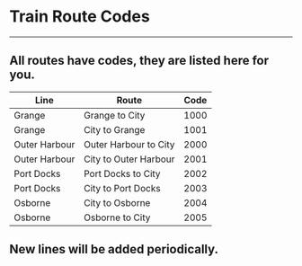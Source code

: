 # Train Route Codes
***
## All routes have codes, they are listed here for you.

| Line          | Route                 | Code |
|---------------|-----------------------|------|
| Grange        | Grange to City        | 1000 |
| Grange        | City to Grange        | 1001 |
| Outer Harbour | Outer Harbour to City | 2000 |
| Outer Harbour | City to Outer Harbour | 2001 |
| Port Docks    | Port Docks to City    | 2002 |
| Port Docks    | City to Port Docks    | 2003 |
| Osborne       | City to Osborne       | 2004 |
| Osborne       | Osborne to City       | 2005 |

## New lines will be added periodically.
